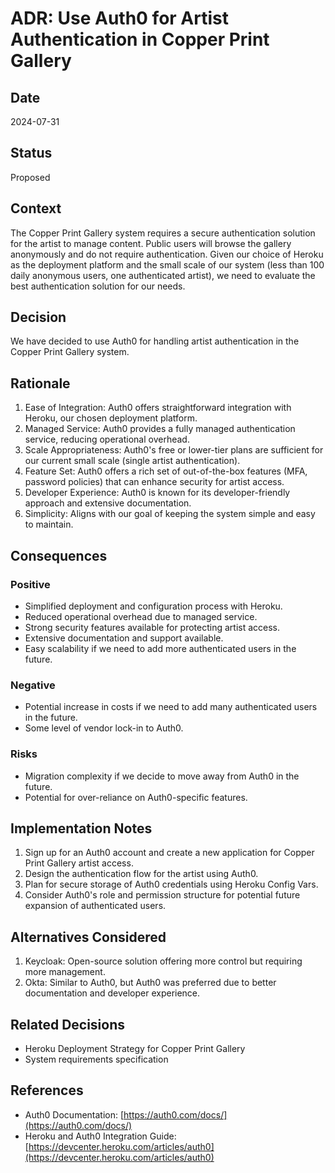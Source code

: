 # ADR: Use Auth0 for Artist Authentication in Copper Print Gallery

## Date
2024-07-31

## Status
Proposed

## Context
The Copper Print Gallery system requires a secure authentication solution for the artist to manage content. Public users will browse the gallery anonymously and do not require authentication. Given our choice of Heroku as the deployment platform and the small scale of our system (less than 100 daily anonymous users, one authenticated artist), we need to evaluate the best authentication solution for our needs.

## Decision
We have decided to use Auth0 for handling artist authentication in the Copper Print Gallery system.

## Rationale
1. Ease of Integration: Auth0 offers straightforward integration with Heroku, our chosen deployment platform.
2. Managed Service: Auth0 provides a fully managed authentication service, reducing operational overhead.
3. Scale Appropriateness: Auth0's free or lower-tier plans are sufficient for our current small scale (single artist authentication).
4. Feature Set: Auth0 offers a rich set of out-of-the-box features (MFA, password policies) that can enhance security for artist access.
5. Developer Experience: Auth0 is known for its developer-friendly approach and extensive documentation.
6. Simplicity: Aligns with our goal of keeping the system simple and easy to maintain.

## Consequences

### Positive
- Simplified deployment and configuration process with Heroku.
- Reduced operational overhead due to managed service.
- Strong security features available for protecting artist access.
- Extensive documentation and support available.
- Easy scalability if we need to add more authenticated users in the future.

### Negative
- Potential increase in costs if we need to add many authenticated users in the future.
- Some level of vendor lock-in to Auth0.

### Risks
- Migration complexity if we decide to move away from Auth0 in the future.
- Potential for over-reliance on Auth0-specific features.

## Implementation Notes
1. Sign up for an Auth0 account and create a new application for Copper Print Gallery artist access.
2. Design the authentication flow for the artist using Auth0.
3. Plan for secure storage of Auth0 credentials using Heroku Config Vars.
4. Consider Auth0's role and permission structure for potential future expansion of authenticated users.

## Alternatives Considered
1. Keycloak: Open-source solution offering more control but requiring more management.
2. Okta: Similar to Auth0, but Auth0 was preferred due to better documentation and developer experience.

## Related Decisions
- Heroku Deployment Strategy for Copper Print Gallery
- System requirements specification

## References
- Auth0 Documentation: [https://auth0.com/docs/](https://auth0.com/docs/)
- Heroku and Auth0 Integration Guide: [https://devcenter.heroku.com/articles/auth0](https://devcenter.heroku.com/articles/auth0)